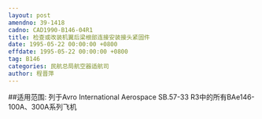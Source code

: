 ```yaml
---
layout: post
amendno: 39-1418
cadno: CAD1990-B146-04R1
title: 检查或改装机翼后梁根部连接安装接头紧固件
date: 1995-05-22 00:00:00 +0800
effdate: 1995-05-22 00:00:00 +0800
tag: B146
categories: 民航总局航空器适航司
author: 程晋萍
---
```


##适用范围:
列于Avro International Aerospace SB.57-33 R3中的所有BAe146-100A、300A系列飞机


